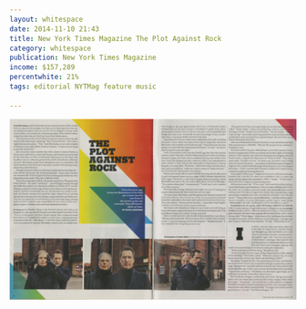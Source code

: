 ```yaml
---
layout: whitespace
date: 2014-11-10 21:43
title: New York Times Magazine The Plot Against Rock
category: whitespace
publication: New York Times Magazine
income: $157,289
percentwhite: 21%
tags: editorial NYTMag feature music

---
```





           
<div class="imageContainer">
<img src="/img/editscans/NYT_FeatureRock_1.png">
            
<div class="overlayContainer">
<object type="image/svg+xml" data="/img/overlays/NYT_FeatureRock_1.svg" class="trans"></object>
</div>


</div>
            
        
        
